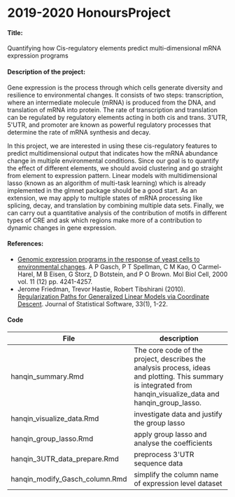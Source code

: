 

# 2019-2020 HonoursProject

#### Title:

Quantifying how Cis-regulatory elements predict multi-dimensional mRNA expression programs

#### **Description of the project:**

Gene expression is the process through which cells generate diversity and resilience to environmental changes. It consists of two steps: transcription, where an intermediate molecule (mRNA) is produced from the DNA, and translation of mRNA into protein. The rate of transcription and translation can be regulated by regulatory elements acting in both cis and trans. 3'UTR, 5'UTR, and promoter are known as powerful regulatory processes that determine the rate of mRNA synthesis and decay.

In this project, we are interested in using these cis-regulatory features to predict multidimensional output that indicates how the mRNA abundance change in multiple environmental conditions. Since our goal is to quantify the effect of different elements, we should avoid clustering and go straight from element to expression pattern. Linear models with multidimensional lasso (known as an algorithm of multi-task learning) which is already implemented in the glmnet package should be a good start. As an extension, we may apply to multiple states of mRNA processing like splicing, decay, and translation by combining multiple data sets. Finally, we can carry out a quantitative analysis of the contribution of motifs in different types of CRE and ask which regions make more of a contribution to dynamic changes in gene expression.

#### **References:**

- [Genomic expression programs in the response of yeast cells to environmental changes](https://www.ncbi.nlm.nih.gov/pmc/articles/PMC15070/). A P Gasch, P T Spellman, C M Kao, O Carmel-Harel, M B Eisen, G Storz, D Botstein, and P O Brown. Mol Biol Cell, 2000 vol. 11 (12) pp. 4241-4257.
- Jerome Friedman, Trevor Hastie, Robert Tibshirani (2010). [Regularization Paths for Generalized Linear Models via Coordinate Descent](http://www.jstatsoft.org/v33/i01/). Journal of Statistical Software, 33(1), 1-22.



#### Code

| File                           | description                                                  |
| ------------------------------ | ------------------------------------------------------------ |
| hanqin_summary.Rmd             | The core code of the project, describes the analysis process, ideas and plotting. This summary is integrated from hanqin_visualize_data and hanqin_group_lasso. |
| hanqin_visualize_data.Rmd      | investigate data and justify the group lasso                 |
| hanqin_group_lasso.Rmd         | apply group lasso and analyse the coefficients               |
| hanqin_3UTR_data_prepare.Rmd   | preprocess 3'UTR sequence data                               |
| hanqin_modify_Gasch_column.Rmd | simplify the column name of expression level dataset         |


